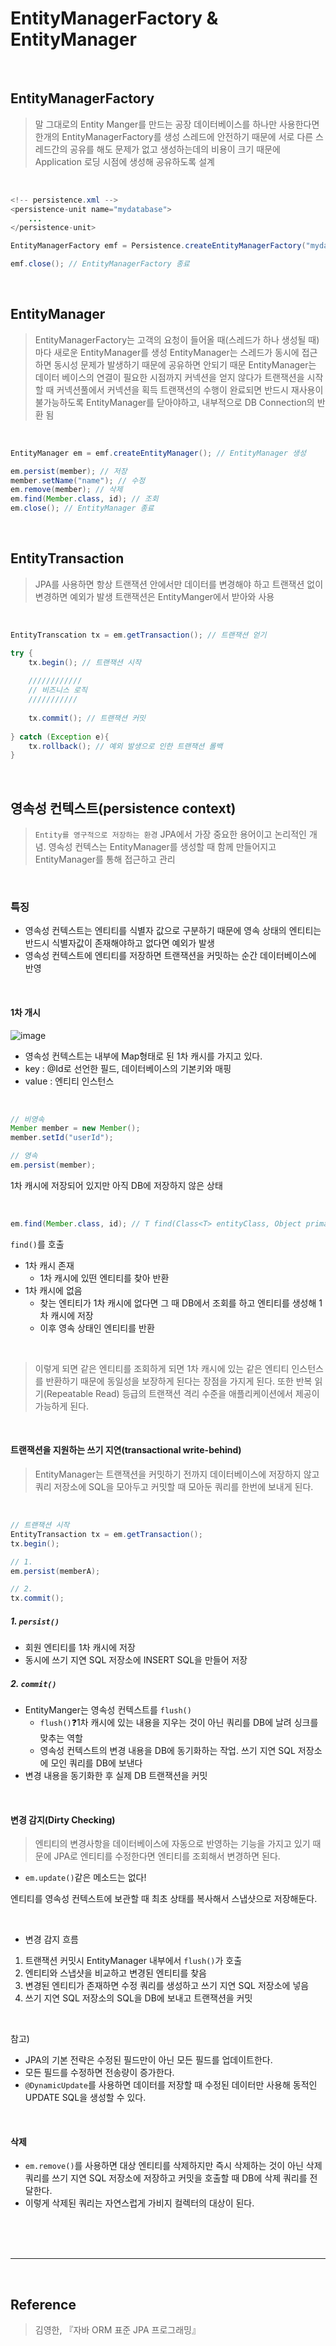 # EntityManagerFactory & EntityManager

<br>

## EntityManagerFactory
>말 그대로의 Entity Manger를 만드는 공장
>데이터베이스를 하나만 사용한다면 한개의 EntityManagerFactory를 생성
>스레드에 안전하기 때문에 서로 다른 스레드간의 공유를 해도 문제가 없고 생성하는데의 비용이 크기 때문에 Application 로딩 시점에 생성해 공유하도록 설계

<br>

```java
<!-- persistence.xml -->
<persistence-unit name="mydatabase">
	...
</persistence-unit>
```

```java
EntityManagerFactory emf = Persistence.createEntityManagerFactory("mydatabase"); // EntityManagerFactory 생성

emf.close(); // EntityManagerFactory 종료
```

<br>

## EntityManager
>EntityManagerFactory는 고객의 요청이 들어올 때(스레드가 하나 생성될 때)마다 새로운 EntityManager를 생성
>EntityManager는 스레드가 동시에 접근하면 동시성 문제가 발생하기 때문에 공유하면 안되기 때문
>EntityManager는 데이터 베이스의 연결이 필요한 시점까지 커넥션을 얻지 않다가 트랜잭션을 시작할 때 커넥션풀에서 커넥션을 획득
>트랜잭션의 수행이 완료되면 반드시 재사용이 불가능하도록 EntityManager를 닫아야하고, 내부적으로 DB Connection의 반환 됨

<br>

```java
EntityManager em = emf.createEntityManager(); // EntityManager 생성

em.persist(member); // 저장
member.setName("name"); // 수정
em.remove(member); // 삭제
em.find(Member.class, id); // 조회
em.close(); // EntityManager 종료
```

<br>

## EntityTransaction
>JPA를 사용하면 항상 트랜잭션 안에서만 데이터를 변경해야 하고 트랜잭션 없이 변경하면 예외가 발생
>트랜잭션은 EntityManger에서 받아와 사용

<br>

```java
EntityTranscation tx = em.getTransaction(); // 트랜잭션 얻기

try {
    tx.begin(); // 트랜잭션 시작
    
    ////////////
    // 비즈니스 로직
    ///////////
    
    tx.commit(); // 트랜잭션 커밋
    
} catch (Exception e){
    tx.rollback(); // 예외 발생으로 인한 트랜잭션 롤백
}
```

<br>

## 영속성 컨텍스트(persistence context)
>`Entity를 영구적으로 저장하는 환경`
>JPA에서 가장 중요한 용어이고 논리적인 개념.
>영속성 컨텍스는 EntityManager를 생성할 때 함께 만들어지고 EntityManager를 통해 접근하고 관리

<br>

### 특징

  * 영속성 컨텍스트는 엔티티를 식별자 값으로 구분하기 때문에 영속 상태의 엔티티는 반드시 식별자값이 존재해야하고 없다면 예외가 발생
  * 영속성 컨텍스트에 엔티티를 저장하면 트랜잭션을 커밋하는 순간 데이터베이스에 반영

<br>

#### 1차 개시

![image](https://user-images.githubusercontent.com/84886987/151465106-12b9ba2d-3486-487f-85a2-08564bc8debe.png)

- 영속성 컨텍스트는 내부에 Map형태로 된 1차 캐시를 가지고 있다.
- key : @Id로 선언한 필드, 데이터베이스의 기본키와 매핑
- value : 엔티티 인스턴스

<br>

```java
// 비영속
Member member = new Member();
member.setId("userId");

// 영속
em.persist(member);
```

1차 캐시에 저장되어 있지만 아직 DB에 저장하지 않은 상태

<br>

```java
em.find(Member.class, id); // T find(Class<T> entityClass, Object primaryKey)
```

`find()`를 호출

* 1차 캐시 존재
  - 1차 캐시에 있떤 엔티티를 찾아 반환
* 1차 캐시에 없음
  - 찾는 엔티티가 1차 캐시에 없다면 그 때 DB에서 조회를 하고 엔티티를 생성해 1차 캐시에 저장
  - 이후 영속 상태인 엔티티를 반환

<br>

>이렇게 되면 같은 엔티티를 조회하게 되면 1차 캐시에 있는 같은 엔티티 인스턴스를 반환하기 때문에 동일성을 보장하게 된다는 장점을 가지게 된다. 
>또한 반복 읽기(Repeatable Read) 등급의 트랜잭션 격리 수준을 애플리케이션에서 제공이 가능하게 된다.
 
<br>

#### 트랜잭션을 지원하는 쓰기 지연(transactional write-behind)
>EntityManager는 트랜잭션을 커밋하기 전까지 데이터베이스에 저장하지 않고 쿼리 저장소에 SQL을 모아두고 커밋할 때 모아둔 쿼리를 한번에 보내게 된다.

<br>

```java
// 트랜잭션 시작
EntityTransaction tx = em.getTransaction();
tx.begin();

// 1.
em.persist(memberA);

// 2.
tx.commit();
```

##### 1. `persist()`
  * 회원 엔티티를 1차 캐시에 저장
  * 동시에 쓰기 지연 SQL 저장소에 INSERT SQL을 만들어 저장

##### 2. `commit()`
  * EntityManger는 영속성 컨텍스트를 `flush()`
    - `flush()`❓1차 캐시에 있는 내용을 지우는 것이 아닌 쿼리를 DB에 날려 싱크를 맞추는 역할
    - 영속성 컨텍스트의 변경 내용을 DB에 동기화하는 작업. 쓰기 지연 SQL 저장소에 모인 쿼리를 DB에 보낸다
  * 변경 내용을 동기화한 후 실제 DB 트랜잭션을 커밋

<br>

#### 변경 감지(Dirty Checking)
>엔티티의 변경사항을 데이터베이스에 자동으로 반영하는 기능을 가지고 있기 때문에 JPA로 엔티티를 수정한다면 엔티티를 조회해서 변경하면 된다.

* `em.update()`같은 메소드는 없다!

엔티티를 영속성 컨텍스트에 보관할 때 최초 상태를 복사해서 스냅샷으로 저장해둔다.

<br>

* 변경 감지 흐름

1. 트랜잭션 커밋시 EntityManager 내부에서 `flush()`가 호출
2. 엔티티와 스냅샷을 비교하고 변경된 엔티티를 찾음
3. 변경된 엔티티가 존재하면 수정 쿼리를 생성하고 쓰기 지연 SQL 저장소에 넣음
4. 쓰기 지연 SQL 저장소의 SQL을 DB에 보내고 트랜잭션을 커밋

<br>

참고)
* JPA의 기본 전략은 수정된 필드만이 아닌 모든 필드를 업데이트한다.
* 모든 필드를 수정하면 전송량이 증가한다.
* `@DynamicUpdate`를 사용하면 데이터를 저장할 때 수정된 데이터만 사용해 동적인 UPDATE SQL을 생성할 수 있다.

<br>

#### 삭제

* `em.remove()`를 사용하면 대상 엔티티를 삭제하지만 즉시 삭제하는 것이 아닌 삭제 쿼리를 쓰기 지연 SQL 저장소에 저장하고 커밋을 호출할 때 DB에 삭제 쿼리를 전달한다.
* 이렇게 삭제된 쿼리는 자연스럽게 가비지 컬렉터의 대상이 된다.

<br>
<br>
<br>

***

<br>

## Reference
>김영한, 『자바 ORM 표준 JPA 프로그래밍』

